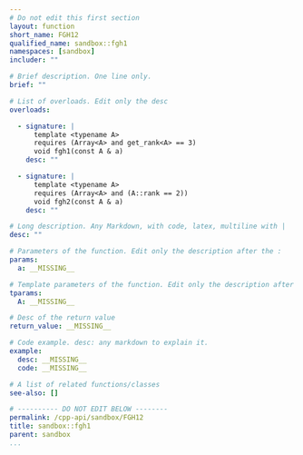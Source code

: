 ```yaml
---
# Do not edit this first section
layout: function
short_name: FGH12
qualified_name: sandbox::fgh1
namespaces: [sandbox]
includer: ""

# Brief description. One line only.
brief: ""

# List of overloads. Edit only the desc
overloads:

  - signature: |
      template <typename A>
      requires (Array<A> and get_rank<A> == 3)
      void fgh1(const A & a)
    desc: ""

  - signature: |
      template <typename A>
      requires (Array<A> and (A::rank == 2))
      void fgh2(const A & a)
    desc: ""

# Long description. Any Markdown, with code, latex, multiline with |
desc: ""

# Parameters of the function. Edit only the description after the :
params:
  a: __MISSING__

# Template parameters of the function. Edit only the description after the :
tparams:
  A: __MISSING__

# Desc of the return value
return_value: __MISSING__

# Code example. desc: any markdown to explain it.
example:
  desc: __MISSING__
  code: __MISSING__

# A list of related functions/classes
see-also: []

# ---------- DO NOT EDIT BELOW --------
permalink: /cpp-api/sandbox/FGH12
title: sandbox::fgh1
parent: sandbox
...
```


